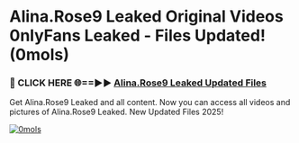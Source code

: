 # Alina.Rose9 Leaked Original Videos 0nlyFans Leaked - Files Updated! (0mols)

<h3>🔴 CLICK HERE 🌐==►► <a href="https://tinyurl.com/x26r9saj" rel="nofollow">Alina.Rose9 Leaked Updated Files</a></h3>

Get Alina.Rose9 Leaked and all content. Now you can access all videos and pictures of Alina.Rose9 Leaked. New Updated Files 2025!

[![0mols](https://i.imgur.com/LkgZPqh.gif)](https://tinyurl.com/x26r9saj)
